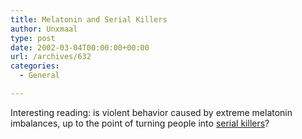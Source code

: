 ```yaml
---
title: Melatonin and Serial Killers
author: Unxmaal
type: post
date: 2002-03-04T00:00:00+00:00
url: /archives/632
categories:
  - General

---
```

Interesting reading: is violent behavior caused by extreme melatonin imbalances, up to the point of turning people into [serial killers][1]?

 [1]: http://www.mechabiotix.com/articles/melatonin/index.html